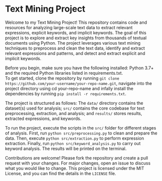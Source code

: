 # Text Mining Project  
Welcome to my Text Mining Project! This repository contains code and resources for analyzing large-scale text data to extract relevant expressions, explicit keywords, and implicit keywords. The goal of this project is to explore and extract key insights from thousands of textual documents using Python. The project leverages various text mining techniques to preprocess and clean the text data, identify and extract relevant expressions and patterns, and detect and extract explicit and implicit keywords.

Before you begin, make sure you have the following installed: Python 3.7+ and the required Python libraries listed in requirements.txt.  
To get started, clone the repository by running `git clone https://github.com/your-username/your-repo-name.git`, navigate into the project directory using cd your-repo-name and infally install the dependencies by running `pip install -r requirements.txt`.

The project is structured as follows: The `data/` directory contains the dataset(s) used for analysis; `src/` contains the core codebase for text preprocessing, extraction, and analysis; and `results/` stores results, extracted expressions, and keywords.

To run the project, execute the scripts in the `src/` folder for different stages of analysis. First, run `python src/preprocessing.py` to clean and prepare the data. Then, execute `python src/extraction.py` to perform expression extraction. Finally, run `python src/keyword_analysis.py` to carry out keyword analysis. The results will be printed on the terminal.

Contributions are welcome! Please fork the repository and create a pull request with your changes. For major changes, open an issue to discuss what you would like to change. This project is licensed under the MIT License, and you can find the details in the `LICENSE` file.
